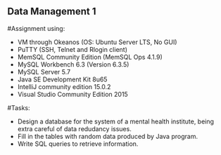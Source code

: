## Data Management 1
#Assignment using: 
- VM through Okeanos (OS: Ubuntu Server LTS, No GUI)
- PuTTY (SSH, Telnet and Rlogin client)
- MemSQL Community Edition (MemSQL Ops 4.1.9)
- MySQL Workbench 6.3 (Version 6.3.5)
- MySQL Server 5.7
- Java SE Development Kit 8u65
- IntelliJ community edition 15.0.2
- Visual Studio Community Edition 2015

#Tasks:
- Design a database for the system of a mental health institute, being extra careful of data redudancy issues.
- Fill in the tables with random data produced by Java program. 
- Write SQL queries to retrieve information.
